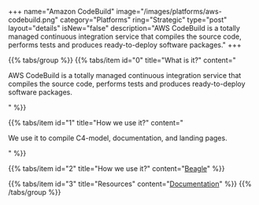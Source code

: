 +++
name="Amazon CodeBuild"
image="/images/platforms/aws-codebuild.png"
category="Platforms"
ring="Strategic"
type="post"
layout="details"
isNew="false"
description="AWS CodeBuild is a totally managed continuous integration service that compiles the source code, performs tests and produces ready-to-deploy software packages."
+++

{{% tabs/group %}}
  {{% tabs/item id="0" title="What is it?" content="<p>AWS CodeBuild is a totally managed continuous integration service that compiles the source code, performs tests and produces ready-to-deploy software packages.</p>" %}}

  {{% tabs/item id="1" title="How we use it?" content="<p>We use it to compile C4-model, documentation, and landing pages.</p>" %}}

  {{% tabs/item id="2" title="How we use it?" content="<a href='https://usebeagle.io/' target='_blank'>Beagle</a>" %}}

  {{% tabs/item id="3" title="Resources" content="<a href='https://aws.amazon.com/pt/training/?nc2=h_ql_le_tc' target='_blank'>Documentation</a>" %}}
{{% /tabs/group %}}
